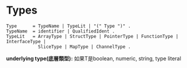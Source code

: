 # Types

```
Type      = TypeName | TypeLit | "(" Type ")" .
TypeName  = identifier | QualifiedIdent .
TypeLit   = ArrayType | StructType | PointerType | FunctionType | InterfaceType |
	        SliceType | MapType | ChannelType .
```

**underlying type(底層類型):** 如果T是boolean, numeric, string, type literal 